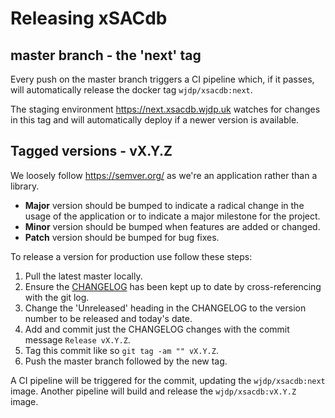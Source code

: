 # Releasing xSACdb


## master branch - the 'next' tag

Every push on the master branch triggers a CI pipeline which, if it passes, will automatically release the docker tag `wjdp/xsacdb:next`.

The staging environment https://next.xsacdb.wjdp.uk watches for changes in this tag and will automatically deploy if a newer version is available.


## Tagged versions - vX.Y.Z

We loosely follow https://semver.org/ as we're an application rather than a library.

- **Major** version should be bumped to indicate a radical change in the usage of the application or to indicate a major milestone for the project.
- **Minor** version should be bumped when features are added or changed.
- **Patch** version should be bumped for bug fixes.

To release a version for production use follow these steps:

1. Pull the latest master locally.
2. Ensure the [CHANGELOG](CHANGELOG.md) has been kept up to date by cross-referencing with the git log.
3. Change the 'Unreleased' heading in the CHANGELOG to the version number to be released and today's date.
4. Add and commit just the CHANGELOG changes with the commit message `Release vX.Y.Z`.
5. Tag this commit like so `git tag -am "" vX.Y.Z`.
6. Push the master branch followed by the new tag.

A CI pipeline will be triggered for the commit, updating the `wjdp/xsacdb:next` image. 
Another pipeline will build and release the `wjdp/xsacdb:vX.Y.Z` image.
